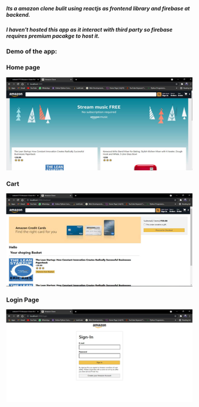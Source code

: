 <h5>Its a amazon clone bulit using reactjs as frontend library and firebase at backend.</h5>
<h5>I haven't hosted this app as it interact with third party so firebase requires premium pacakge to host it.</h5>

<h3>Demo of the app:</h3>
<h3>Home page</h3>
<img src='/images/Capture.JPG' width="500" height="250" />
<h3>Cart</h3>
<img src='/images/Capture2.JPG' width="500" height="250" />
<h3>Login Page</h3>
<img src='/images/Capture3.JPG' width="500" height="250" />
